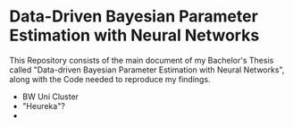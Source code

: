 # Data-Driven Bayesian Parameter Estimation with Neural Networks
This Repository consists of the main document of my Bachelor's Thesis called "Data-driven Bayesian Parameter Estimation with Neural Networks", along with the Code needed to reproduce my findings.

- BW Uni Cluster
- "Heureka"?
- 